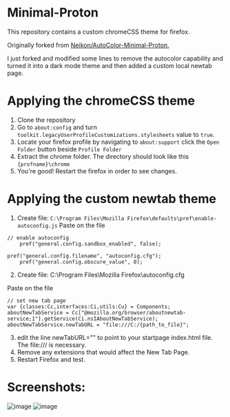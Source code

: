 # Minimal-Proton

This repository contains a custom chromeCSS theme for firefox.

Originally forked from [Neikon/AutoColor-Minimal-Proton.](https://github.com/Neikon/AutoColor-Minimal-Proton) 

I just forked and modified some lines to remove the autocolor capability and turned it into a dark mode theme and then added a custom local newtab page.



# Applying the chromeCSS theme
1. Clone the repository
2. Go to `about:config` and turn `toolkit.legacyUserProfileCustomizations.stylesheets` value to `true`.
3. Locate your firefox profile by navigating to `about:support` click the `Open Folder` button beside `Profile Folder` 
5. Extract the chrome folder. The directory should look like this `{profname}\chrome`
6. You're good! Restart the firefox in order to see changes.

# Applying the custom newtab theme
 1. Create file: `C:\Program Files\Mozilla Firefox\defaults\pref\enable-autoconfig.js`
Paste on the file
```
// enable autoconfig
    pref("general.config.sandbox_enabled", false);

pref("general.config.filename", "autoconfig.cfg");
    pref("general.config.obscure_value", 0);
 ```

2) Create file: C:\Program Files\Mozilla Firefox\autoconfig.cfg

Paste on the file
```
// set new tab page
var {classes:Cc,interfaces:Ci,utils:Cu} = Components;
aboutNewTabService = Cc["@mozilla.org/browser/aboutnewtab-service;1"].getService(Ci.nsIAboutNewTabService);
aboutNewTabService.newTabURL = "file:///C:/{path_to_file}";
```
3) edit the line newTabURL="" to point to your startpage index.html file. The file:/// is necessary.
4) Remove any extensions that would affect the New Tab Page.
5) Restart Firefox and test.

# Screenshots: 
![image](https://user-images.githubusercontent.com/65537922/179061497-160bfc2f-f917-477d-a82a-9277ea32a338.png)
![image](https://user-images.githubusercontent.com/65537922/179061604-c1b2fa86-4c62-4206-98b5-daf57b66c078.png)

